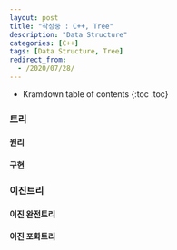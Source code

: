 ```yaml
---
layout: post
title: "작성중 : C++, Tree"
description: "Data Structure"
categories: [C++]
tags: [Data Structure, Tree]
redirect_from:
  - /2020/07/28/
---
```


* Kramdown table of contents
{:toc .toc}

### 트리

#### 원리

#### 구현

### 이진트리

#### 이진 완전트리
#### 이진 포화트리



